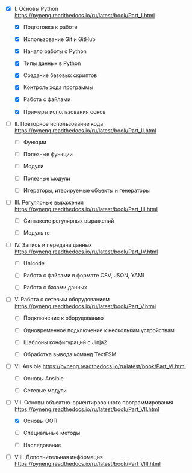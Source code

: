 - [X] I. Основы Python https://pyneng.readthedocs.io/ru/latest/book/Part_I.html

	- [X] Подготовка к работе

	- [X] Использование Git и GitHub

	- [X] Начало работы с Python

	- [X] Типы данных в Python

	- [X] Создание базовых скриптов

	- [X] Контроль хода программы

	- [X] Работа с файлами

	- [X] Примеры использования основ

- [ ] II. Повторное использование кода https://pyneng.readthedocs.io/ru/latest/book/Part_II.html

	- [ ] Функции

	- [ ] Полезные функции

	- [ ] Модули

	- [ ] Полезные модули

	- [ ] Итераторы, итерируемые объекты и генераторы

- [ ] III. Регулярные выражения https://pyneng.readthedocs.io/ru/latest/book/Part_III.html

	- [ ] Синтаксис регулярных выражений

	- [ ] Модуль re

- [ ] IV. Запись и передача данных https://pyneng.readthedocs.io/ru/latest/book/Part_IV.html

	- [ ] Unicode

	- [ ] Работа с файлами в формате CSV, JSON, YAML

	- [ ] Работа с базами данных

- [ ] V. Работа с сетевым оборудованием https://pyneng.readthedocs.io/ru/latest/book/Part_V.html

	- [ ] Подключение к оборудованию

	- [ ] Одновременное подключение к нескольким устройствам

	- [ ] Шаблоны конфигураций с Jinja2

	- [ ] Обработка вывода команд TextFSM

- [ ] VI. Ansible https://pyneng.readthedocs.io/ru/latest/book/Part_VI.html

	- [ ] Основы Ansible

	- [ ] Сетевые модули

- [ ] VII.  Основы объектно-ориентированного программирования https://pyneng.readthedocs.io/ru/latest/book/Part_VII.html

	- [X] Основы ООП

	- [ ] Специальные методы

	- [ ] Наследование

- [ ] VIII. Дополнительная информация https://pyneng.readthedocs.io/ru/latest/book/Part_VIII.html

